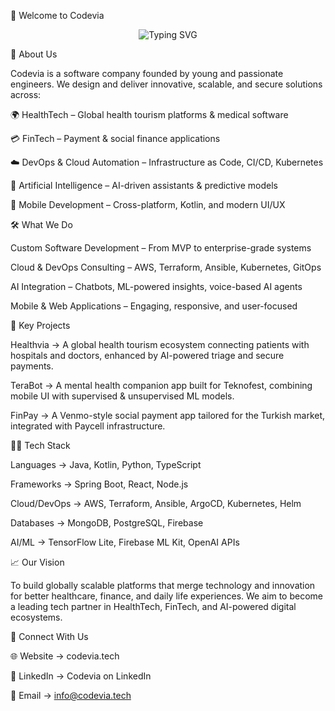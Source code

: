 👋 Welcome to Codevia
<p align="center"> <img src="https://readme-typing-svg.herokuapp.com?font=Fira+Code&size=22&pause=1000&color=36BCF7&center=true&vCenter=true&width=550&lines=Innovative+Software+Solutions;Cloud+%7C+DevOps+%7C+AI;Health+Tech+%7C+FinTech+%7C+Mobile+Apps" alt="Typing SVG" /> </p>
🚀 About Us

Codevia is a software company founded by young and passionate engineers.
We design and deliver innovative, scalable, and secure solutions across:

🌍 HealthTech – Global health tourism platforms & medical software

💳 FinTech – Payment & social finance applications

☁️ DevOps & Cloud Automation – Infrastructure as Code, CI/CD, Kubernetes

🤖 Artificial Intelligence – AI-driven assistants & predictive models

📱 Mobile Development – Cross-platform, Kotlin, and modern UI/UX

🛠️ What We Do

Custom Software Development – From MVP to enterprise-grade systems

Cloud & DevOps Consulting – AWS, Terraform, Ansible, Kubernetes, GitOps

AI Integration – Chatbots, ML-powered insights, voice-based AI agents

Mobile & Web Applications – Engaging, responsive, and user-focused

🌟 Key Projects

Healthvia → A global health tourism ecosystem connecting patients with hospitals and doctors, enhanced by AI-powered triage and secure payments.

TeraBot → A mental health companion app built for Teknofest, combining mobile UI with supervised & unsupervised ML models.

FinPay → A Venmo-style social payment app tailored for the Turkish market, integrated with Paycell infrastructure.

👨‍💻 Tech Stack

Languages → Java, Kotlin, Python, TypeScript

Frameworks → Spring Boot, React, Node.js

Cloud/DevOps → AWS, Terraform, Ansible, ArgoCD, Kubernetes, Helm

Databases → MongoDB, PostgreSQL, Firebase

AI/ML → TensorFlow Lite, Firebase ML Kit, OpenAI APIs

📈 Our Vision

To build globally scalable platforms that merge technology and innovation for better healthcare, finance, and daily life experiences.
We aim to become a leading tech partner in HealthTech, FinTech, and AI-powered digital ecosystems.

🤝 Connect With Us

🌐 Website → codevia.tech

💼 LinkedIn → Codevia on LinkedIn

📧 Email → info@codevia.tech